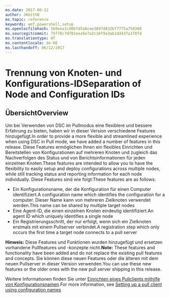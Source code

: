 ```yaml
---
ms.date: 2017-06-12
author: JKeithB
ms.topic: reference
keywords: wmf,powershell,setup
ms.openlocfilehash: 5b9eea1c90bfd5a8cee3897d832bf7775a750308
ms.sourcegitcommit: 75f70c7df01eea5e7a2c16f9a3ab1dd437a1f8fd
ms.translationtype: HT
ms.contentlocale: de-DE
ms.lasthandoff: 06/12/2017
---
```

# <a name="separation-of-node-and-configuration-ids"></a><span data-ttu-id="cf78d-102">Trennung von Knoten- und Konfigurations-ID</span><span class="sxs-lookup"><span data-stu-id="cf78d-102">Separation of Node and Configuration IDs</span></span>

## <a name="overview"></a><span data-ttu-id="cf78d-103">Übersicht</span><span class="sxs-lookup"><span data-stu-id="cf78d-103">Overview</span></span>

<span data-ttu-id="cf78d-104">Um bei Verwenden von DSC im Pullmodus eine flexiblere und bessere Erfahrung zu bieten, haben wir in dieser Version verschiedene Features hinzugefügt.</span><span class="sxs-lookup"><span data-stu-id="cf78d-104">In order to provide a more flexible and streamlined experience when using DSC in Pull mode, we have added a number of features in this release.</span></span> <span data-ttu-id="cf78d-105">Diese Features ermöglichen Ihnen ein flexibles Einrichten und Bereitstellen von Konfigurationen auf mehreren Knoten und zugleich das Nachverfolgen des Status und von Berichtsinformationen für jeden einzelnen Knoten.</span><span class="sxs-lookup"><span data-stu-id="cf78d-105">These features are intended to allow you to have the flexibility to easily setup and deploy configurations across multiple nodes, while still tracking status and reporting information for each node individually.</span></span> <span data-ttu-id="cf78d-106">Diese Features sind wie folgt:</span><span class="sxs-lookup"><span data-stu-id="cf78d-106">These features are as follows:</span></span>

* <span data-ttu-id="cf78d-107">Ein Konfigurationsname, der die Konfiguration für einen Computer identifiziert.</span><span class="sxs-lookup"><span data-stu-id="cf78d-107">A configuration name which identifies the configuration for a computer.</span></span> <span data-ttu-id="cf78d-108">Dieser Name kann von mehreren Zielknoten verwendet werden.</span><span class="sxs-lookup"><span data-stu-id="cf78d-108">This name can be shared by multiple target nodes</span></span> 
* <span data-ttu-id="cf78d-109">Eine Agent-ID, die einen einzelnen Knoten eindeutig identifiziert.</span><span class="sxs-lookup"><span data-stu-id="cf78d-109">An agent ID which uniquely identifies a single node</span></span>
* <span data-ttu-id="cf78d-110">Ein Registrierungsschritt, der nur erfolgt, wenn sich ein Zielknoten erstmals mit einem Pullserver verbindet.</span><span class="sxs-lookup"><span data-stu-id="cf78d-110">A registration step which only occurs the first time a target node connects to a pull server</span></span>

<span data-ttu-id="cf78d-111">**Hinweis:** Diese Features und Funktionen wurden hinzugefügt und ersetzen vorhandene Pullfeatures und -konzepte nicht.</span><span class="sxs-lookup"><span data-stu-id="cf78d-111">**Note:** These features and functionality have been added and do not replace the existing pull features and concepts.</span></span> <span data-ttu-id="cf78d-112">Sie können diese neuen Features oder die älteren mit dem neuen Pullserver in dieser Version verwenden.</span><span class="sxs-lookup"><span data-stu-id="cf78d-112">You can use these new features or the older ones with the new pull server shipping in this release.</span></span>

<span data-ttu-id="cf78d-113">Weitere Informationen finden Sie unter [Einrichten eines Pullclients mithilfe von Konfigurationsnamen](https://msdn.microsoft.com/powershell/dsc/pullclientconfignames).</span><span class="sxs-lookup"><span data-stu-id="cf78d-113">For more information, see [Setting up a pull client using configuration names](https://msdn.microsoft.com/powershell/dsc/pullclientconfignames)</span></span>


